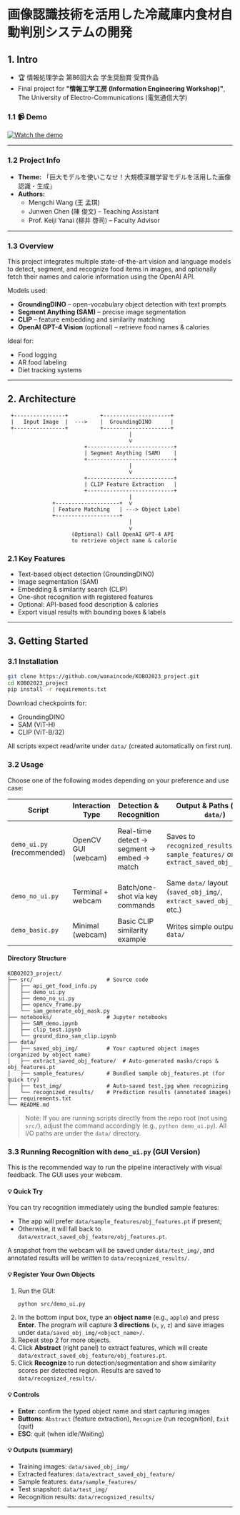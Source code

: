 # 画像認識技術を活用した冷蔵庫内食材自動判別システムの開発   
## 1. Intro

- 🏆 情報処理学会 第86回大会 学生奨励賞 受賞作品  
- Final project for **"情報工学工房 (Information Engineering Workshop)"**, The University of Electro-Communications (電気通信大学)  


### 1.1 📹 Demo  
[![Watch the demo](https://img.youtube.com/vi/WM_rVHsI6sQ/maxresdefault.jpg)](https://www.youtube.com/watch?v=WM_rVHsI6sQ)  

---

### 1.2 Project Info  
- **Theme:** 「巨大モデルを使いこなせ！大規模深層学習モデルを活用した画像認識・生成」  
- **Authors:**  
  - Mengchi Wang (王 孟琪)  
  - Junwen Chen (陳 俊文) – Teaching Assistant  
  - Prof. Keiji Yanai (柳井 啓司) – Faculty Advisor  

---

### 1.3 Overview  
This project integrates multiple state-of-the-art vision and language models to detect, segment, and recognize food items in images, and optionally fetch their names and calorie information using the OpenAI API.

Models used:  
- **GroundingDINO** – open-vocabulary object detection with text prompts  
- **Segment Anything (SAM)** – precise image segmentation  
- **CLIP** – feature embedding and similarity matching  
- **OpenAI GPT-4 Vision** (optional) – retrieve food names & calories  

Ideal for:  
- Food logging  
- AR food labeling  
- Diet tracking systems  

---

## 2. Architecture  

     +----------------+          +---------------------+
     |   Input Image  |  --->    |  GroundingDINO      |
     +----------------+          +---------------------+
                                          |
                                          v
                            +---------------------------+
                            | Segment Anything (SAM)    |
                            +---------------------------+
                                          |
                                          v
                            +---------------------------+
                            | CLIP Feature Extraction   |
                            +---------------------------+
                                          |
                  +--------------------+  v
                  | Feature Matching   | ---> Object Label
                  +--------------------+
                                          |
                                          v
                        (Optional) Call OpenAI GPT-4 API
                        to retrieve object name & calorie



### 2.1 Key Features
- Text-based object detection (GroundingDINO)  
- Image segmentation (SAM)  
- Embedding & similarity search (CLIP)  
- One-shot recognition with registered features  
- Optional: API-based food description & calories  
- Export visual results with bounding boxes & labels  

---

## 3. Getting Started  

### 3.1 Installation  
```bash
git clone https://github.com/wanaincode/KOBO2023_project.git
cd KOBO2023_project
pip install -r requirements.txt
```
Download checkpoints for:  
- GroundingDINO  
- SAM (ViT-H)  
- CLIP (ViT-B/32)  

All scripts expect read/write under `data/` (created automatically on first run).


### 3.2 Usage  

Choose one of the following modes depending on your preference and use case:

| Script                     | Interaction Type       | Detection & Recognition                      | Output & Paths (under `data/`)                                  | Notes |
|---------------------------|------------------------|-----------------------------------------------|------------------------------------------------------------------|-------|
| `demo_ui.py` (recommended)| OpenCV GUI (webcam)    | Real-time detect → segment → embed → match    | Saves to `recognized_results/`; uses `sample_features/` or `extract_saved_obj_feature/` | Mouse buttons: Abstract / Recognize; Enter to capture |
| `demo_no_ui.py`           | Terminal + webcam      | Batch/one-shot via key commands               | Same `data/` layout (`saved_obj_img/`, `extract_saved_obj_feature/`, etc.) | Lightweight, no GUI |
| `demo_basic.py`           | Minimal (webcam)       | Basic CLIP similarity example                 | Writes simple outputs under `data/`                              | For quick testing |


#### Directory Structure

```
KOBO2023_project/
├── src/                       # Source code
│   ├── api_get_food_info.py
│   ├── demo_ui.py
│   ├── demo_no_ui.py
│   ├── opencv_frame.py
│   └── sam_generate_obj_mask.py
├── notebooks/                 # Jupyter notebooks
│   ├── SAM_demo.ipynb
│   ├── clip_test.ipynb
│   └── ground_dino_sam_clip.ipynb
├── data/
│   ├── saved_obj_img/         # Your captured object images (organized by object name)
│   ├── extract_saved_obj_feature/  # Auto-generated masks/crops & obj_features.pt
│   ├── sample_features/       # Bundled sample obj_features.pt (for quick try)
│   ├── test_img/              # Auto-saved test.jpg when recognizing
│   └── recognized_results/    # Prediction results (annotated images)
├── requirements.txt
└── README.md
```

> Note: If you are running scripts directly from the repo root (not using `src/`), adjust the command accordingly (e.g., `python demo_ui.py`). All I/O paths are under the `data/` directory.

### 3.3 Running Recognition with `demo_ui.py` (GUI Version)

This is the recommended way to run the pipeline interactively with visual feedback. The GUI uses your webcam.

#### 💡 Quick Try  
You can try recognition immediately using the bundled sample features:  
- The app will prefer `data/sample_features/obj_features.pt` if present;  
- Otherwise, it will fall back to `data/extract_saved_obj_feature/obj_features.pt`.  

A snapshot from the webcam will be saved under `data/test_img/`, and annotated results will be written to `data/recognized_results/`.

#### 💡 Register Your Own Objects  
1. Run the GUI:
   ```bash
   python src/demo_ui.py
   ```  
2. In the bottom input box, type an **object name** (e.g., `apple`) and press **Enter**. The program will capture **3 directions** (`x`, `y`, `z`) and save images under `data/saved_obj_img/<object_name>/`.  
3. Repeat step 2 for more objects.  
4. Click **Abstract** (right panel) to extract features, which will create `data/extract_saved_obj_feature/obj_features.pt`.  
5. Click **Recognize** to run detection/segmentation and show similarity scores per detected region. Results are saved to `data/recognized_results/`.

#### 💡 Controls  
- **Enter**: confirm the typed object name and start capturing images  
- **Buttons**: `Abstract` (feature extraction), `Recognize` (run recognition), `Exit` (quit)  
- **ESC**: quit (when idle/Waiting)  

#### 💡 Outputs (summary)  
- Training images: `data/saved_obj_img/`  
- Extracted features: `data/extract_saved_obj_feature/`  
- Sample features: `data/sample_features/`  
- Test snapshot: `data/test_img/`  
- Recognition results: `data/recognized_results/`  

---
